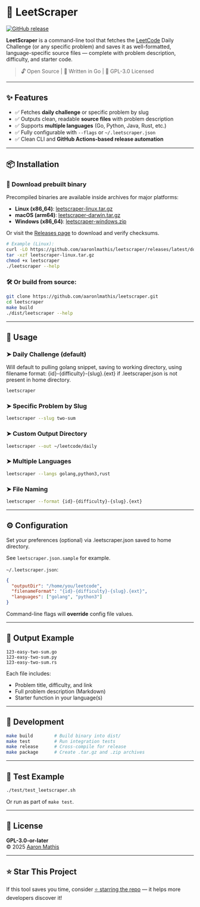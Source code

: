 # 🧠 LeetScraper
[![GitHub release](https://img.shields.io/github/v/release/aaronlmathis/leetscraper?label=Download)](https://github.com/aaronlmathis/leetscraper/releases/latest)

**LeetScraper** is a command-line tool that fetches the [LeetCode](https://leetcode.com) Daily Challenge (or any specific problem) and saves it as well-formatted, language-specific source files — complete with problem description, difficulty, and starter code.

> 🔓 Open Source | 🐹 Written in Go | 📘 GPL-3.0 Licensed

---

## ✨ Features

- ✅ Fetches **daily challenge** or specific problem by slug  
- ✅ Outputs clean, readable **source files** with problem description  
- ✅ Supports **multiple languages** (Go, Python, Java, Rust, etc.)  
- ✅ Fully configurable with `--flags` or `~/.leetscraper.json`  
- ✅ Clean CLI and **GitHub Actions-based release automation**

---

## 📦 Installation

### 🐳 Download prebuilt binary


Precompiled binaries are available inside archives for major platforms:

- **Linux (x86_64)**: [leetscraper-linux.tar.gz](https://github.com/aaronlmathis/leetscraper/releases/latest/download/leetscraper-linux.tar.gz)
- **macOS (arm64)**: [leetscraper-darwin.tar.gz](https://github.com/aaronlmathis/leetscraper/releases/latest/download/leetscraper-darwin.tar.gz)
- **Windows (x86_64)**: [leetscraper-windows.zip](https://github.com/aaronlmathis/leetscraper/releases/latest/download/leetscraper-windows.zip)

Or visit the [Releases page](https://github.com/aaronlmathis/leetscraper/releases) to download and verify checksums.

```sh
# Example (Linux):
curl -LO https://github.com/aaronlmathis/leetscraper/releases/latest/download/leetscraper-linux.tar.gz
tar -xzf leetscraper-linux.tar.gz
chmod +x leetscraper
./leetscraper --help
```

### 🛠 Or build from source:

```bash
git clone https://github.com/aaronlmathis/leetscraper.git
cd leetscraper
make build
./dist/leetscraper --help
```

---

## 🚀 Usage

### ➤ Daily Challenge (default)
Will default to pulling golang snippet, saving to working directory, using filename format: {id}-{difficulty}-{slug}.{ext} if .leetscraper.json is not present in home directory.
```bash
leetscraper
```

### ➤ Specific Problem by Slug

```bash
leetscraper --slug two-sum
```

### ➤ Custom Output Directory

```bash
leetscraper --out ~/leetcode/daily
```

### ➤ Multiple Languages

```bash
leetscraper --langs golang,python3,rust
```
### ➤ File Naming 
```bash
leetscraper --format {id}-{difficulty}-{slug}.{ext}
```
---

## ⚙️ Configuration
Set your preferences (optional) via .leetscraper.json saved to home directory.

See `leetscraper.json.sample` for example.

`~/.leetscraper.json`:

```json
{
  "outputDir": "/home/you/leetcode",
  "filenameFormat": "{id}-{difficulty}-{slug}.{ext}",
  "languages": ["golang", "python3"]
}
```

Command-line flags will **override** config file values.

---

## 📁 Output Example

```text
123-easy-two-sum.go
123-easy-two-sum.py
123-easy-two-sum.rs
```

Each file includes:

- Problem title, difficulty, and link  
- Full problem description (Markdown)  
- Starter function in your language(s)

---

## 🔧 Development

```bash
make build        # Build binary into dist/
make test         # Run integration tests
make release      # Cross-compile for release
make package      # Create .tar.gz and .zip archives
```

---

## 🧪 Test Example

```bash
./test/test_leetscraper.sh
```

Or run as part of `make test`.

---

## 📜 License

**GPL-3.0-or-later**  
© 2025 [Aaron Mathis](mailto:aaron.mathis@gmail.com)

---

## ⭐️ Star This Project

If this tool saves you time, consider [⭐ starring the repo](https://github.com/aaronlmathis/leetscraper) — it helps more developers discover it!
